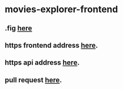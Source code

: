 # movies-explorer-frontend

## .fig [here](https://disk.yandex.ru/d/HXsWof0u4SoTEA)

## https frontend address [here](https://moredomains.nomoredomains.sbs/).

## https api address [here](https://api.moredomains.nomoredomains.sbs/).

## pull request [here](https://github.com/ddmjke/movies-explorer-frontend/pull/2).

